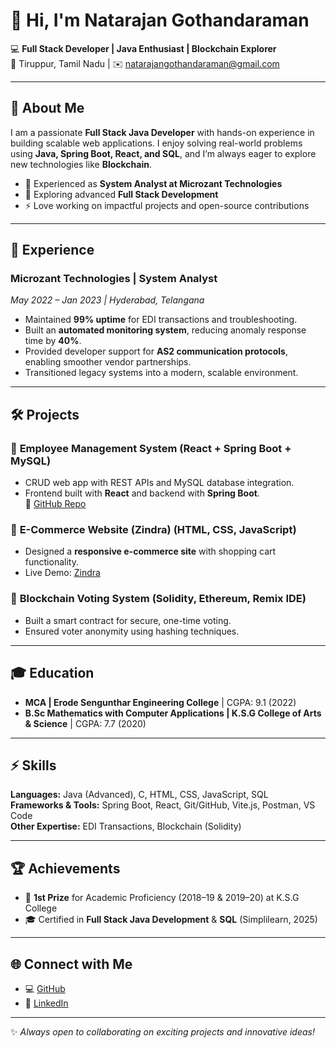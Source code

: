 # 👋 Hi, I'm Natarajan Gothandaraman  

💻 **Full Stack Developer | Java Enthusiast | Blockchain Explorer**  
📍 Tiruppur, Tamil Nadu | ✉️ [natarajangothandaraman@gmail.com](mailto:natarajangothandaraman@gmail.com)  

---

## 🚀 About Me  
I am a passionate **Full Stack Java Developer** with hands-on experience in building scalable web applications. I enjoy solving real-world problems using **Java, Spring Boot, React, and SQL**, and I’m always eager to explore new technologies like **Blockchain**.  

- 🔧 Experienced as **System Analyst at Microzant Technologies**  
- 🌱 Exploring advanced **Full Stack Development**  
- ⚡ Love working on impactful projects and open-source contributions  

---

## 💼 Experience  

### **Microzant Technologies | System Analyst**  
*May 2022 – Jan 2023 | Hyderabad, Telangana*  
- Maintained **99% uptime** for EDI transactions and troubleshooting.  
- Built an **automated monitoring system**, reducing anomaly response time by **40%**.  
- Provided developer support for **AS2 communication protocols**, enabling smoother vendor partnerships.  
- Transitioned legacy systems into a modern, scalable environment.  

---

## 🛠️ Projects  

### 📌 **Employee Management System** (React + Spring Boot + MySQL)  
- CRUD web app with REST APIs and MySQL database integration.  
- Frontend built with **React** and backend with **Spring Boot**.  
🔗 [GitHub Repo](https://github.com/Natarajan-Gothandaraman)  

### 📌 **E-Commerce Website (Zindra)** (HTML, CSS, JavaScript)  
- Designed a **responsive e-commerce site** with shopping cart functionality.  
- Live Demo: [Zindra](https://zindra-e-commerce.vercel.app/)  

### 📌 **Blockchain Voting System** (Solidity, Ethereum, Remix IDE)  
- Built a smart contract for secure, one-time voting.  
- Ensured voter anonymity using hashing techniques.  

---

## 🎓 Education  
- **MCA | Erode Sengunthar Engineering College** | CGPA: 9.1 (2022)  
- **B.Sc Mathematics with Computer Applications | K.S.G College of Arts & Science** | CGPA: 7.7 (2020)  

---

## ⚡ Skills  

**Languages:** Java (Advanced), C, HTML, CSS, JavaScript, SQL  
**Frameworks & Tools:** Spring Boot, React, Git/GitHub, Vite.js, Postman, VS Code  
**Other Expertise:** EDI Transactions, Blockchain (Solidity)  

---

## 🏆 Achievements  
- 🥇 **1st Prize** for Academic Proficiency (2018–19 & 2019–20) at K.S.G College  
- 🎓 Certified in **Full Stack Java Development** & **SQL** (Simplilearn, 2025)  

---

## 🌐 Connect with Me  
- 💻 [GitHub](https://github.com/Natarajan-Gothandaraman)  
- 🔗 [LinkedIn](https://www.linkedin.com/in/natarajangothandaraman/)  

---

✨ *Always open to collaborating on exciting projects and innovative ideas!*  
